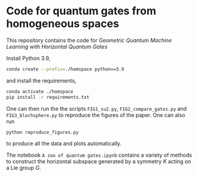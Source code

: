 # Code for quantum gates from homogeneous spaces
This repository contains the code for _Geometric Quantum Machine Learning with Horizontal Quantum Gates_

Install Python 3.9,
```bash
conda create --prefix=./homspace python==3.9
```
and install the requirements,
```bash
conda activate ./homspace
pip install -r requirements.txt
```
One can then run the the scripts `FIG1_su2.py`, `FIG2_compare_gates.py` and `FIG3_blochsphere.py` to reproduce the 
figures of the paper. One can also run 
```bash
python reproduce_figures.py
```
to produce all the data and plots automatically.

The notebook `A zoo of quantum gates.ipynb` contains a variety of methods to construct the horizontal subspace generated
by a symmetry $K$ acting on a Lie group $G$.
